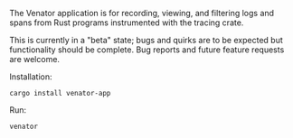 The Venator application is for recording, viewing, and filtering logs and spans
from Rust programs instrumented with the tracing crate.

This is currently in a "beta" state; bugs and quirks are to be expected but
functionality should be complete. Bug reports and future feature requests are
welcome.

Installation:

```
cargo install venator-app
```

Run:

```
venator
```
